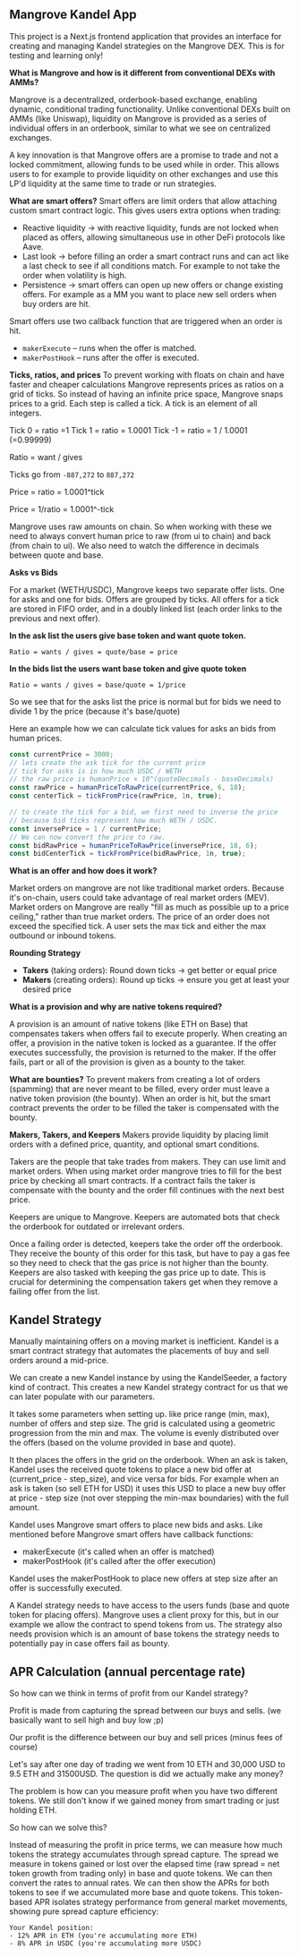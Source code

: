 ## Mangrove Kandel App

This project is a Next.js frontend application that provides an interface for creating and managing Kandel strategies on the Mangrove DEX. This is for testing and learning only!

**What is Mangrove and how is it different from conventional DEXs with AMMs?**

Mangrove is a decentralized, orderbook-based exchange, enabling dynamic, conditional trading functionality. Unlike conventional DEXs built on AMMs (like Uniswap), liquidity on Mangrove is provided as a series of individual offers in an orderbook, similar to what we see on centralized exchanges.

A key innovation is that Mangrove offers are a promise to trade and not a locked commitment, allowing funds to be used while in order. This allows users to for example to provide liquidity on other exchanges and use this LP'd liquidity at the same time to trade or run strategies.

**What are smart offers?**
Smart offers are limit orders that allow attaching custom smart contract logic. This gives users extra options when trading:

- Reactive liquidity -> with reactive liquidity, funds are not locked when placed as offers, allowing simultaneous use in other DeFi protocols like Aave.
- Last look -> before filling an order a smart contract runs and can act like a last check to see if all conditions match. For example to not take the order when volatility is high.
- Persistence -> smart offers can open up new offers or change existing offers. For example as a MM you want to place new sell orders when buy orders are hit.

Smart offers use two callback function that are triggered when an order is hit.

- `makerExecute` – runs when the offer is matched.
- `makerPostHook` – runs after the offer is executed.

**Ticks, ratios, and prices**
To prevent working with floats on chain and have faster and cheaper calculations Mangrove represents prices as ratios on a grid of ticks. So instead of having an infinite price space, Mangrove snaps prices to a grid. Each step is called a tick. A tick is an element of all integers.

Tick 0 = ratio =1
Tick 1 = ratio = 1.0001
Tick -1 = ratio = 1 / 1.0001 (=0.99999)

Ratio = want / gives

Ticks go from `-887,272` to `887,272`

Price = ratio = 1.0001^tick

Price = 1/ratio = 1.0001^-tick

Mangrove uses raw amounts on chain. So when working with these we need to always convert human price to raw (from ui to chain) and back (from chain to ui). We also need to watch the difference in decimals between quote and base.

**Asks vs Bids**

For a market (WETH/USDC), Mangrove keeps two separate offer lists. One for asks and one for bids. Offers are grouped by ticks. All offers for a tick are stored in FIFO order, and in a doubly linked list (each order links to the previous and next offer).

**In the ask list the users give base token and want quote token.**

`Ratio = wants / gives = quote/base = price`

**In the bids list the users want base token and give quote token**

`Ratio = wants / gives = base/quote = 1/price`

So we see that for the asks list the price is normal but for bids we need to divide 1 by the price (because it's base/quote)

Here an example how we can calculate tick values for asks an bids from human prices.

```ts
const currentPrice = 3000;
// lets create the ask tick for the current price
// tick for asks is in how much USDC / WETH
// the raw price is humanPrice × 10^(quoteDecimals - baseDecimals)
const rawPrice = humanPriceToRawPrice(currentPrice, 6, 18);
const centerTick = tickFromPrice(rawPrice, 1n, true);

// to create the tick for a bid, we first need to inverse the price
// because bid ticks represent how much WETH / USDC.
const inversePrice = 1 / currentPrice;
// We can now convert the price to raw.
const bidRawPrice = humanPriceToRawPrice(inversePrice, 18, 6);
const bidCenterTick = tickFromPrice(bidRawPrice, 1n, true);
```

**What is an offer and how does it work?**

Market orders on mangrove are not like traditional market orders. Because it's on-chain, users could take advantage of real market orders (MEV). Market orders on Mangrove are really "fill as much as possible up to a price ceiling," rather than true market orders. The price of an order does not exceed the specified tick. A user sets the max tick and either the max outbound or inbound tokens.

**Rounding Strategy**

- **Takers** (taking orders): Round down ticks → get better or equal price
- **Makers** (creating orders): Round up ticks → ensure you get at least your desired price

**What is a provision and why are native tokens required?**

A provision is an amount of native tokens (like ETH on Base) that compensates takers when offers fail to execute properly. When creating an offer, a provision in the native token is locked as a guarantee. If the offer executes successfully, the provision is returned to the maker. If the offer fails, part or all of the provision is given as a bounty to the taker.

**What are bounties?**
To prevent makers from creating a lot of orders (spamming) that are never meant to be filled, every order must leave a native token provision (the bounty). When an order is hit, but the smart contract prevents the order to be filled the taker is compensated with the bounty.

**Makers, Takers, and Keepers**
Makers provide liquidity by placing limit orders with a defined price, quantity, and optional smart conditions.

Takers are the people that take trades from makers. They can use limit and market orders. When using market order mangrove tries to fill for the best price by checking all smart contracts. If a contract fails the taker is compensate with the bounty and the order fill continues with the next best price.

Keepers are unique to Mangrove. Keepers are automated bots that check the orderbook for outdated or irrelevant orders.

Once a failing order is detected, keepers take the order off the orderbook. They receive the bounty of this order for this task, but have to pay a gas fee so they need to check that the gas price is not higher than the bounty.
Keepers are also tasked with keeping the gas price up to date. This is crucial for determining the compensation takers get when they remove a failing offer from the list.

## Kandel Strategy

Manually maintaining offers on a moving market is inefficient. Kandel is a smart contract strategy that automates the placements of buy and sell orders around a mid-price.

We can create a new Kandel instance by using the KandelSeeder, a factory kind of contract. This creates a new Kandel strategy contract for us that we can later populate with our parameters.

It takes some parameters when setting up. like price range (min, max), number of offers and step size. The grid is calculated using a geometric progression from the min and max. The volume is evenly distributed over the offers (based on the volume provided in base and quote).

It then places the offers in the grid on the orderbook. When an ask is taken, Kandel uses the received quote tokens to place a new bid offer at (current_price - step_size), and vice versa for bids. For example when an ask is taken (so sell ETH for USD) it uses this USD to place a new buy offer at price - step size (not over stepping the min-max boundaries) with the full amount.

Kandel uses Mangrove smart offers to place new bids and asks. Like mentioned before Mangrove smart offers have callback functions:

- makerExecute (it's called when an offer is matched)
- makerPostHook (it's called after the offer execution)

Kandel uses the makerPostHook to place new offers at step size after an offer is successfully executed.

A Kandel strategy needs to have access to the users funds (base and quote token for placing offers). Mangrove uses a client proxy for this, but in our example we allow the contract to spend tokens from us. The strategy also needs provision which is an amount of base tokens the strategy needs to potentially pay in case offers fail as bounty.

## APR Calculation (annual percentage rate)

So how can we think in terms of profit from our Kandel strategy?

Profit is made from capturing the spread between our buys and sells. (we basically want to sell high and buy low ;p)

Our profit is the difference between our buy and sell prices (minus fees of course)

Let's say after one day of trading we went from 10 ETH and 30,000 USD to 9.5 ETH and 31500USD. The question is did we actually make any money?

The problem is how can you measure profit when you have two different tokens. We still don't know if we gained money from smart trading or just holding ETH.

So how can we solve this?

Instead of measuring the profit in price terms, we can measure how much tokens the strategy accumulates through spread capture. The spread we measure in tokens gained or lost over the elapsed time (raw spread = net token growth from trading only) in base and quote tokens. We can then convert the rates to annual rates. We can then show the APRs for both tokens to see if we accumulated more base and quote tokens. This token-based APR isolates strategy performance from general market movements, showing pure spread capture efficiency:

```
Your Kandel position:
- 12% APR in ETH (you're accumulating more ETH)
- 8% APR in USDC (you're accumulating more USDC)
```
